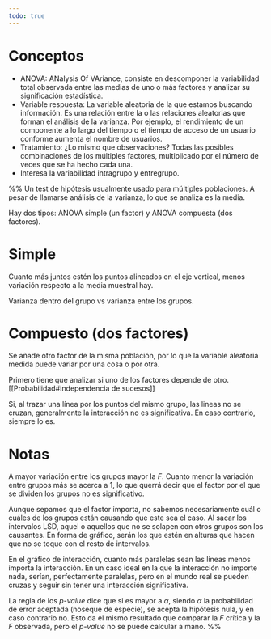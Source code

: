 ```yaml
---
todo: true
---
```

# Conceptos

- ANOVA: ANalysis Of VAriance, consiste en descomponer la variabilidad total observada entre las medias de uno o más factores y analizar su significación estadística.
- Variable respuesta: La variable aleatoria de la que estamos buscando información. Es una relación entre la o las relaciones aleatorias que forman el análisis de la varianza. Por ejemplo, el rendimiento de un componente a lo largo del tiempo o el tiempo de acceso de un usuario conforme aumenta el nombre de usuarios.
- Tratamiento: ¿Lo mismo que observaciones? Todas las posibles combinaciones de los múltiples factores, multiplicado por el número de veces que se ha hecho cada una.
- Interesa la variabilidad intragrupo y entregrupo.

%%
Un test de hipótesis usualmente usado para múltiples poblaciones. A pesar de llamarse análisis de la varianza, lo que se analiza es la media.

Hay dos tipos: ANOVA simple (un factor) y ANOVA compuesta (dos factores).

# Simple  

Cuanto más juntos estén los puntos alineados en el eje vertical, menos variación respecto a la media muestral hay.

Varianza dentro del grupo vs varianza entre los grupos.

# Compuesto (dos factores)

Se añade otro factor de la misma población, por lo que la variable aleatoria medida puede variar por una cosa o por otra.

Primero tiene que analizar si uno de los factores depende de otro. [[Probabilidad#Independencia de sucesos]]

Si, al trazar una línea por los puntos del mismo grupo, las lineas no se cruzan, generalmente la interacción no es significativa. En caso contrario, siempre lo es.

# Notas

A mayor variación entre los grupos mayor la $F$. Cuanto menor la variación entre grupos más se acerca a 1, lo que querrá decir que el factor por el que se dividen los grupos no es significativo.

Aunque sepamos que el factor importa, no sabemos necesariamente cuál o cuáles de los grupos están causando que este sea el caso. Al sacar los intervalos LSD, aquel o aquellos que no se solapen con otros grupos son los causantes. En forma de gráfico, serán los que estén en alturas que hacen que no se toque con el resto de intervalos.

En el gráfico de interacción, cuanto más paralelas sean las líneas menos importa la interacción. En un caso ideal en la que la interacción no importe nada, serían, perfectamente paralelas, pero en el mundo real se pueden cruzas y seguir sin tener una interacción significativa.

La regla de los *p-value* dice que si es mayor a $\alpha$, siendo $\alpha$ la probabilidad de error aceptada (noseque de especie), se acepta la hipótesis nula, y en caso contrario no. Esto da el mismo resultado que comparar la $F$ crítica y la $F$ observada, pero el *p-value* no se puede calcular a mano.
%%
